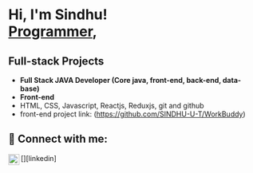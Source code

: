 <h1>Hi, I'm Sindhu! <br/><a href="https://github.com/SINDHU-U-T">Programmer</a>, <a href="https://www.linkedin.com/in/sindhu-u-t-a41257342"></a></h1>

<h2>Full-stack Projects</h2>

- <b>Full Stack JAVA Developer (Core java, front-end, back-end, data-base)</b>
- <b>Front-end</b>
- HTML, CSS, Javascript, Reactjs, Reduxjs, git and github
- front-end project link: (https://github.com/SINDHU-U-T/WorkBuddy)

<h2> 🤳 Connect with me:</h2> [<img align="left" alt="Sindhu u t | LinkedIn" width="22px" src="https://www.linkedin.com/in/sindhu-u-t-a41257342" />][linkedin]
<!--
*Sindhu U T* is a ✨ special ✨ repository because its README.md (this file) appears on your GitHub profile.

Here are some ideas to get you started:

- 🔭 I’m currently pursuing on course at kodnest ...
- 🌱 I’m currently learning ...
- 👯 I’m looking to collaborate on ...
- 🤔 I’m looking for help with ...
- 💬 Ask me about ...
- 📫 How to reach me: utsindhu123@gmail.com...
- 😄 Pronouns: ...
- ⚡ Fun fact: ...
-->
